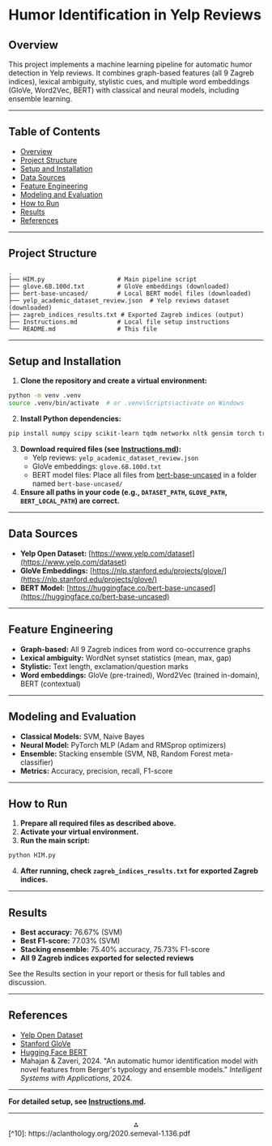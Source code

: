 # Humor Identification in Yelp Reviews

## Overview

This project implements a machine learning pipeline for automatic humor detection in Yelp reviews. It combines graph-based features (all 9 Zagreb indices), lexical ambiguity, stylistic cues, and multiple word embeddings (GloVe, Word2Vec, BERT) with classical and neural models, including ensemble learning.

---

## Table of Contents

- [Overview](#overview)
- [Project Structure](#project-structure)
- [Setup and Installation](#setup-and-installation)
- [Data Sources](#data-sources)
- [Feature Engineering](#feature-engineering)
- [Modeling and Evaluation](#modeling-and-evaluation)
- [How to Run](#how-to-run)
- [Results](#results)
- [References](#references)

---

## Project Structure

```
.
├── HIM.py                    # Main pipeline script
├── glove.6B.100d.txt         # GloVe embeddings (downloaded)
├── bert-base-uncased/        # Local BERT model files (downloaded)
├── yelp_academic_dataset_review.json  # Yelp reviews dataset (downloaded)
├── zagreb_indices_results.txt # Exported Zagreb indices (output)
├── Instructions.md           # Local file setup instructions
└── README.md                 # This file
```


---

## Setup and Installation

1. **Clone the repository and create a virtual environment:**

```bash
python -m venv .venv
source .venv/bin/activate  # or .venv\Scripts\activate on Windows
```

2. **Install Python dependencies:**

```bash
pip install numpy scipy scikit-learn tqdm networkx nltk gensim torch transformers
```

3. **Download required files (see [Instructions.md](Instructions.md)):**
    - Yelp reviews: `yelp_academic_dataset_review.json`
    - GloVe embeddings: `glove.6B.100d.txt`
    - BERT model files: Place all files from [bert-base-uncased](https://huggingface.co/bert-base-uncased) in a folder named `bert-base-uncased/`
4. **Ensure all paths in your code (e.g., `DATASET_PATH`, `GLOVE_PATH`, `BERT_LOCAL_PATH`) are correct.**

---

## Data Sources

- **Yelp Open Dataset:** [https://www.yelp.com/dataset](https://www.yelp.com/dataset)
- **GloVe Embeddings:** [https://nlp.stanford.edu/projects/glove/](https://nlp.stanford.edu/projects/glove/)
- **BERT Model:** [https://huggingface.co/bert-base-uncased](https://huggingface.co/bert-base-uncased)

---

## Feature Engineering

- **Graph-based:** All 9 Zagreb indices from word co-occurrence graphs
- **Lexical ambiguity:** WordNet synset statistics (mean, max, gap)
- **Stylistic:** Text length, exclamation/question marks
- **Word embeddings:** GloVe (pre-trained), Word2Vec (trained in-domain), BERT (contextual)

---

## Modeling and Evaluation

- **Classical Models:** SVM, Naive Bayes
- **Neural Model:** PyTorch MLP (Adam and RMSprop optimizers)
- **Ensemble:** Stacking ensemble (SVM, NB, Random Forest meta-classifier)
- **Metrics:** Accuracy, precision, recall, F1-score

---

## How to Run

1. **Prepare all required files as described above.**
2. **Activate your virtual environment.**
3. **Run the main script:**

```bash
python HIM.py
```

4. **After running, check `zagreb_indices_results.txt` for exported Zagreb indices.**

---

## Results

- **Best accuracy:** 76.67% (SVM)
- **Best F1-score:** 77.03% (SVM)
- **Stacking ensemble:** 75.40% accuracy, 75.73% F1-score
- **All 9 Zagreb indices exported for selected reviews**

See the Results section in your report or thesis for full tables and discussion.

---

## References

- [Yelp Open Dataset](https://www.yelp.com/dataset)
- [Stanford GloVe](https://nlp.stanford.edu/projects/glove/)
- [Hugging Face BERT](https://huggingface.co/bert-base-uncased)
- Mahajan \& Zaveri, 2024. "An automatic humor identification model with novel features from Berger's typology and ensemble models." *Intelligent Systems with Applications*, 2024.

---

**For detailed setup, see [Instructions.md](Instructions.md).**

---

<div style="text-align: center">⁂</div>
[^10]: https://aclanthology.org/2020.semeval-1.136.pdf

[^11]: https://git.wur.nl/bioinformatics/fte40306-advanced-machine-learning-project-data/-/blob/main/README.md

[^12]: https://github.com/lin-justin/humor
